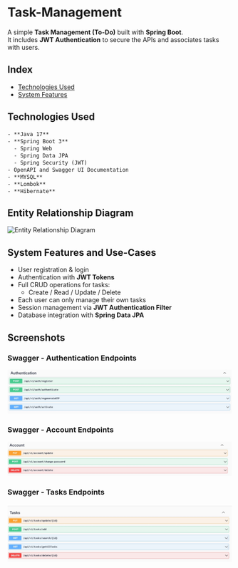 # Task-Management

A simple **Task Management (To-Do)**  built with **Spring Boot**.  
It includes **JWT Authentication** to secure the APIs and associates tasks with users.
## Index

- [Technologies Used](#technologies-used)
- [System Features](#system-features-and-use-cases)




## Technologies Used
    - **Java 17**
    - **Spring Boot 3**
      - Spring Web
      - Spring Data JPA
      - Spring Security (JWT)
    - OpenAPI and Swagger UI Documentation
    - **MYSQL**
    - **Lombok**
    - **Hibernate**

## Entity Relationship Diagram

![Entity Relationship Diagram](https://github.com/AmrElhady11/Task-Management/blob/master/assests/ERD.jpeg)


## System Features and Use-Cases


- User registration & login
- Authentication with **JWT Tokens**
- Full CRUD operations for tasks:
  - Create / Read / Update / Delete
- Each user can only manage their own tasks
- Session management via **JWT Authentication Filter**
- Database integration with **Spring Data JPA**


##  Screenshots

### Swagger - Authentication Endpoints

![Swagger Authentication Endpoints](https://github.com/AmrElhady11/Task-Management/blob/master/assests/ScreenShot1.jpeg)

### Swagger - Account Endpoints

![Swagger Account Endpoints](https://github.com/AmrElhady11/Task-Management/blob/master/assests/ScreenShot2.jpeg)

### Swagger - Tasks Endpoints

![Swagger Tasks Endpoints](https://github.com/AmrElhady11/Task-Management/blob/master/assests/ScreenShot3.jpeg)


